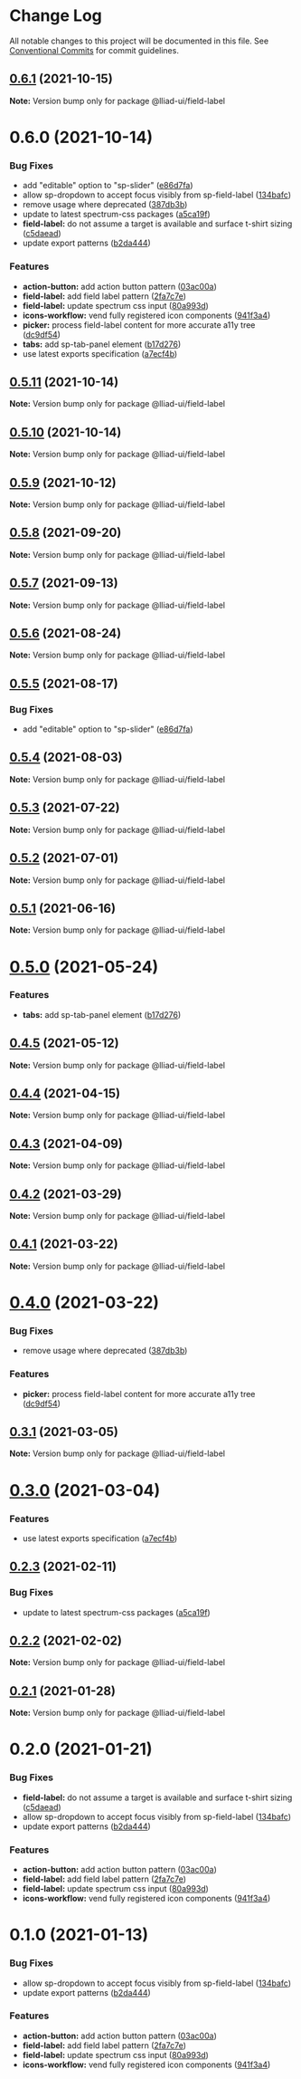 # Change Log

All notable changes to this project will be documented in this file.
See [Conventional Commits](https://conventionalcommits.org) for commit guidelines.

## [0.6.1](https://github.com/adobe/spectrum-web-components/compare/@lliad-ui/field-label@0.6.0...@lliad-ui/field-label@0.6.1) (2021-10-15)

**Note:** Version bump only for package @lliad-ui/field-label

# 0.6.0 (2021-10-14)

### Bug Fixes

-   add "editable" option to "sp-slider" ([e86d7fa](https://github.com/adobe/spectrum-web-components/commit/e86d7fa84491b41a39dbab9c8d85eec42df320cd))
-   allow sp-dropdown to accept focus visibly from sp-field-label ([134bafc](https://github.com/adobe/spectrum-web-components/commit/134bafc9c2e4d06e48107182f82dd7487066b7f1))
-   remove <sp-menu> usage where deprecated ([387db3b](https://github.com/adobe/spectrum-web-components/commit/387db3be95c98ab220e517fe12a4db7a2496fe5f))
-   update to latest spectrum-css packages ([a5ca19f](https://github.com/adobe/spectrum-web-components/commit/a5ca19f67d5b3f0951667c4441d4d977bf1e0937))
-   **field-label:** do not assume a target is available and surface t-shirt sizing ([c5daead](https://github.com/adobe/spectrum-web-components/commit/c5daead76698733ce52878fc50e01cdb640396cc))
-   update export patterns ([b2da444](https://github.com/adobe/spectrum-web-components/commit/b2da444359b4022ed3f61dedf563b5bacba42103))

### Features

-   **action-button:** add action button pattern ([03ac00a](https://github.com/adobe/spectrum-web-components/commit/03ac00a710290e6a78340f206d88385a4f8ae8c2))
-   **field-label:** add field label pattern ([2fa7c7e](https://github.com/adobe/spectrum-web-components/commit/2fa7c7e0201a6161d6cc769dc171ae37c70ab136))
-   **field-label:** update spectrum css input ([80a993d](https://github.com/adobe/spectrum-web-components/commit/80a993d787af98f41a613f053e4c2497d07f07ee))
-   **icons-workflow:** vend fully registered icon components ([941f3a4](https://github.com/adobe/spectrum-web-components/commit/941f3a41486fbd49eca0805fb63383f63313e71e))
-   **picker:** process field-label content for more accurate a11y tree ([dc9df54](https://github.com/adobe/spectrum-web-components/commit/dc9df54d052edc46c2399f0f7b12d3b5d4aff740))
-   **tabs:** add sp-tab-panel element ([b17d276](https://github.com/adobe/spectrum-web-components/commit/b17d2765cf415578a31e5fa23515c25ff4c3922d))
-   use latest exports specification ([a7ecf4b](https://github.com/adobe/spectrum-web-components/commit/a7ecf4b6da7996f36a8a89f62cc2384709497008))

## [0.5.11](https://github.com/adobe/spectrum-web-components/compare/@lliad-ui/field-label@0.5.9...@lliad-ui/field-label@0.5.11) (2021-10-14)

**Note:** Version bump only for package @lliad-ui/field-label

## [0.5.10](https://github.com/adobe/spectrum-web-components/compare/@lliad-ui/field-label@0.5.9...@lliad-ui/field-label@0.5.10) (2021-10-14)

**Note:** Version bump only for package @lliad-ui/field-label

## [0.5.9](https://github.com/adobe/spectrum-web-components/compare/@lliad-ui/field-label@0.5.8...@lliad-ui/field-label@0.5.9) (2021-10-12)

**Note:** Version bump only for package @lliad-ui/field-label

## [0.5.8](https://github.com/adobe/spectrum-web-components/compare/@lliad-ui/field-label@0.5.7...@lliad-ui/field-label@0.5.8) (2021-09-20)

**Note:** Version bump only for package @lliad-ui/field-label

## [0.5.7](https://github.com/adobe/spectrum-web-components/compare/@lliad-ui/field-label@0.5.6...@lliad-ui/field-label@0.5.7) (2021-09-13)

**Note:** Version bump only for package @lliad-ui/field-label

## [0.5.6](https://github.com/adobe/spectrum-web-components/compare/@lliad-ui/field-label@0.5.5...@lliad-ui/field-label@0.5.6) (2021-08-24)

**Note:** Version bump only for package @lliad-ui/field-label

## [0.5.5](https://github.com/adobe/spectrum-web-components/compare/@lliad-ui/field-label@0.5.4...@lliad-ui/field-label@0.5.5) (2021-08-17)

### Bug Fixes

-   add "editable" option to "sp-slider" ([e86d7fa](https://github.com/adobe/spectrum-web-components/commit/e86d7fa84491b41a39dbab9c8d85eec42df320cd))

## [0.5.4](https://github.com/adobe/spectrum-web-components/compare/@lliad-ui/field-label@0.5.3...@lliad-ui/field-label@0.5.4) (2021-08-03)

**Note:** Version bump only for package @lliad-ui/field-label

## [0.5.3](https://github.com/adobe/spectrum-web-components/compare/@lliad-ui/field-label@0.5.2...@lliad-ui/field-label@0.5.3) (2021-07-22)

**Note:** Version bump only for package @lliad-ui/field-label

## [0.5.2](https://github.com/adobe/spectrum-web-components/compare/@lliad-ui/field-label@0.5.1...@lliad-ui/field-label@0.5.2) (2021-07-01)

**Note:** Version bump only for package @lliad-ui/field-label

## [0.5.1](https://github.com/adobe/spectrum-web-components/compare/@lliad-ui/field-label@0.5.0...@lliad-ui/field-label@0.5.1) (2021-06-16)

**Note:** Version bump only for package @lliad-ui/field-label

# [0.5.0](https://github.com/adobe/spectrum-web-components/compare/@lliad-ui/field-label@0.4.5...@lliad-ui/field-label@0.5.0) (2021-05-24)

### Features

-   **tabs:** add sp-tab-panel element ([b17d276](https://github.com/adobe/spectrum-web-components/commit/b17d2765cf415578a31e5fa23515c25ff4c3922d))

## [0.4.5](https://github.com/adobe/spectrum-web-components/compare/@lliad-ui/field-label@0.4.4...@lliad-ui/field-label@0.4.5) (2021-05-12)

**Note:** Version bump only for package @lliad-ui/field-label

## [0.4.4](https://github.com/adobe/spectrum-web-components/compare/@lliad-ui/field-label@0.4.3...@lliad-ui/field-label@0.4.4) (2021-04-15)

**Note:** Version bump only for package @lliad-ui/field-label

## [0.4.3](https://github.com/adobe/spectrum-web-components/compare/@lliad-ui/field-label@0.4.2...@lliad-ui/field-label@0.4.3) (2021-04-09)

**Note:** Version bump only for package @lliad-ui/field-label

## [0.4.2](https://github.com/adobe/spectrum-web-components/compare/@lliad-ui/field-label@0.4.1...@lliad-ui/field-label@0.4.2) (2021-03-29)

**Note:** Version bump only for package @lliad-ui/field-label

## [0.4.1](https://github.com/adobe/spectrum-web-components/compare/@lliad-ui/field-label@0.4.0...@lliad-ui/field-label@0.4.1) (2021-03-22)

**Note:** Version bump only for package @lliad-ui/field-label

# [0.4.0](https://github.com/adobe/spectrum-web-components/compare/@lliad-ui/field-label@0.3.1...@lliad-ui/field-label@0.4.0) (2021-03-22)

### Bug Fixes

-   remove <sp-menu> usage where deprecated ([387db3b](https://github.com/adobe/spectrum-web-components/commit/387db3be95c98ab220e517fe12a4db7a2496fe5f))

### Features

-   **picker:** process field-label content for more accurate a11y tree ([dc9df54](https://github.com/adobe/spectrum-web-components/commit/dc9df54d052edc46c2399f0f7b12d3b5d4aff740))

## [0.3.1](https://github.com/adobe/spectrum-web-components/compare/@lliad-ui/field-label@0.3.0...@lliad-ui/field-label@0.3.1) (2021-03-05)

**Note:** Version bump only for package @lliad-ui/field-label

# [0.3.0](https://github.com/adobe/spectrum-web-components/compare/@lliad-ui/field-label@0.2.3...@lliad-ui/field-label@0.3.0) (2021-03-04)

### Features

-   use latest exports specification ([a7ecf4b](https://github.com/adobe/spectrum-web-components/commit/a7ecf4b6da7996f36a8a89f62cc2384709497008))

## [0.2.3](https://github.com/adobe/spectrum-web-components/compare/@lliad-ui/field-label@0.2.2...@lliad-ui/field-label@0.2.3) (2021-02-11)

### Bug Fixes

-   update to latest spectrum-css packages ([a5ca19f](https://github.com/adobe/spectrum-web-components/commit/a5ca19f67d5b3f0951667c4441d4d977bf1e0937))

## [0.2.2](https://github.com/adobe/spectrum-web-components/compare/@lliad-ui/field-label@0.2.1...@lliad-ui/field-label@0.2.2) (2021-02-02)

**Note:** Version bump only for package @lliad-ui/field-label

## [0.2.1](https://github.com/adobe/spectrum-web-components/compare/@lliad-ui/field-label@0.2.0...@lliad-ui/field-label@0.2.1) (2021-01-28)

**Note:** Version bump only for package @lliad-ui/field-label

# 0.2.0 (2021-01-21)

### Bug Fixes

-   **field-label:** do not assume a target is available and surface t-shirt sizing ([c5daead](https://github.com/adobe/spectrum-web-components/commit/c5daead76698733ce52878fc50e01cdb640396cc))
-   allow sp-dropdown to accept focus visibly from sp-field-label ([134bafc](https://github.com/adobe/spectrum-web-components/commit/134bafc9c2e4d06e48107182f82dd7487066b7f1))
-   update export patterns ([b2da444](https://github.com/adobe/spectrum-web-components/commit/b2da444359b4022ed3f61dedf563b5bacba42103))

### Features

-   **action-button:** add action button pattern ([03ac00a](https://github.com/adobe/spectrum-web-components/commit/03ac00a710290e6a78340f206d88385a4f8ae8c2))
-   **field-label:** add field label pattern ([2fa7c7e](https://github.com/adobe/spectrum-web-components/commit/2fa7c7e0201a6161d6cc769dc171ae37c70ab136))
-   **field-label:** update spectrum css input ([80a993d](https://github.com/adobe/spectrum-web-components/commit/80a993d787af98f41a613f053e4c2497d07f07ee))
-   **icons-workflow:** vend fully registered icon components ([941f3a4](https://github.com/adobe/spectrum-web-components/commit/941f3a41486fbd49eca0805fb63383f63313e71e))

# 0.1.0 (2021-01-13)

### Bug Fixes

-   allow sp-dropdown to accept focus visibly from sp-field-label ([134bafc](https://github.com/adobe/spectrum-web-components/commit/134bafc9c2e4d06e48107182f82dd7487066b7f1))
-   update export patterns ([b2da444](https://github.com/adobe/spectrum-web-components/commit/b2da444359b4022ed3f61dedf563b5bacba42103))

### Features

-   **action-button:** add action button pattern ([03ac00a](https://github.com/adobe/spectrum-web-components/commit/03ac00a710290e6a78340f206d88385a4f8ae8c2))
-   **field-label:** add field label pattern ([2fa7c7e](https://github.com/adobe/spectrum-web-components/commit/2fa7c7e0201a6161d6cc769dc171ae37c70ab136))
-   **field-label:** update spectrum css input ([80a993d](https://github.com/adobe/spectrum-web-components/commit/80a993d787af98f41a613f053e4c2497d07f07ee))
-   **icons-workflow:** vend fully registered icon components ([941f3a4](https://github.com/adobe/spectrum-web-components/commit/941f3a41486fbd49eca0805fb63383f63313e71e))
